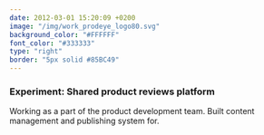 ```yaml
---
date: 2012-03-01 15:20:09 +0200
image: "/img/work_prodeye_logo80.svg"
background_color: "#FFFFFF"
font_color: "#333333"
type: "right"
border: "5px solid #85BC49"
---
```

### **Experiment: Shared product reviews platform**
Working as a part of the product development team. Built content management and publishing system for.
